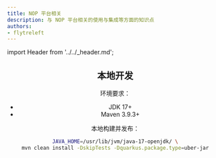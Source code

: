 ```yaml
---
title: NOP 平台相关
description: 与 NOP 平台相关的使用与集成等方面的知识点
authors:
- flytreleft
---
```


import Header from '../../_header.md';

<Header />

## 本地开发

环境要求：
- JDK 17+
- Maven 3.9.3+

本地构建并发布：
```bash
JAVA_HOME=/usr/lib/jvm/java-17-openjdk/ \
mvn clean install -DskipTests -Dquarkus.package.type=uber-jar
```
